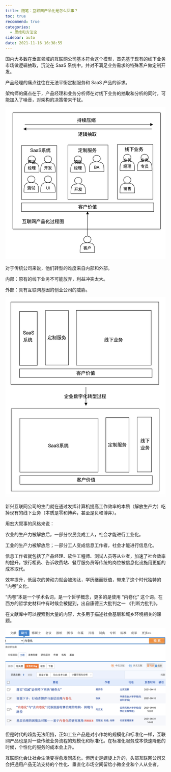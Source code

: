 ```yaml
---
title: 随笔：互联网产品化是怎么回事？
toc: true
recommend: true
categories:
  - 思维和方法论
sidebar: auto
date: 2021-11-16 16:38:55
---
```




国内大多数在垂直领域的互联网公司基本符合这个模型，首先基于现有的线下业务市场做逻辑抽取，沉淀在 SaaS 系统中。并对不满足业务需求的特殊客户做定制开发。

产品经理的痛点往往在无法平衡定制服务和 SaaS 产品的诉求。

架构师的痛点在于，产品经理和业务分析师在对线下业务的抽取和分析的同时，可能加入了噪音，对架构的决策带来干扰。

![image-20210922110921813](./product-process/image-20210922110921813.png)


对于传统公司来说，他们转型的难度来自内部和外部。

内部：原有的线下业务不可能放弃，利益冲突太大。

外部：具有互联网基因的创业公司的威胁。

![image-20210922110936823](./product-process/image-20210922110936823.png)

新兴互联网公司的生门就在通过发挥计算机提高工作效率的本质（解放生产力）吃掉现有的线下业务（本质是零和博弈，甚至是负和博弈）。

用宏大叙事的风格来说：



农业的生产力被解放后，一部分农民变成工人，社会才能进行工业化。

工业的生产力被解放后；一部分工人变成信息工作者，社会才能进行信息化。



信息工作者就包括了产品经理、软件工程师、测试人员等从业者，加速了社会效率的提升。银行柜员、告诉收费站、餐厅服务员等传统的岗位被信息化设施用更低的成本取代。

效率提升，低层次的劳动力就会被淘汰，学历继而贬值，带来了这个时代独特的 “内卷”文化。

“内卷”本是一个学术名词，是一个哲学概念，更多的是使用 “内卷化” 这个词。在西方的哲学史材料中有时候会被提到，出自康德三大批判之一 《判断力批判》。

在文献库中可以搜索到大量的内容，大多用于描述社会基层和城乡环境相关的课题。

![image-20210922124029224](./product-process/image-20210922124029224.png)

但是时代的趋势无法阻挡，正如工业产品是对小作坊的规模化和标准化一样，互联网产品也是对一些传统业务流程的规模化和标准化。在标准化服务成本快速降低的时候，个性化的服务的成本会上升。

互联网化会让社会生活变得愈发同质化。但历史是螺旋上升的，头部互联网公司又会把通用产品无法支持的个性化、垂直化市场空间留给小微企业和个人从业者。

